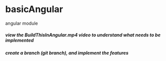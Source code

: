 # basicAngular
angular module
##### view the BuildThisInAngular.mp4 video to understand what needs to be implemented
##### create a branch (git branch), and implement the features
